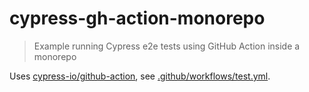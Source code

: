 # cypress-gh-action-monorepo

> Example running Cypress e2e tests using GitHub Action inside a monorepo

Uses [cypress-io/github-action](https://github.com/cypress-io/github-action), see [.github/workflows/test.yml](.github/workflows/test.yml).
